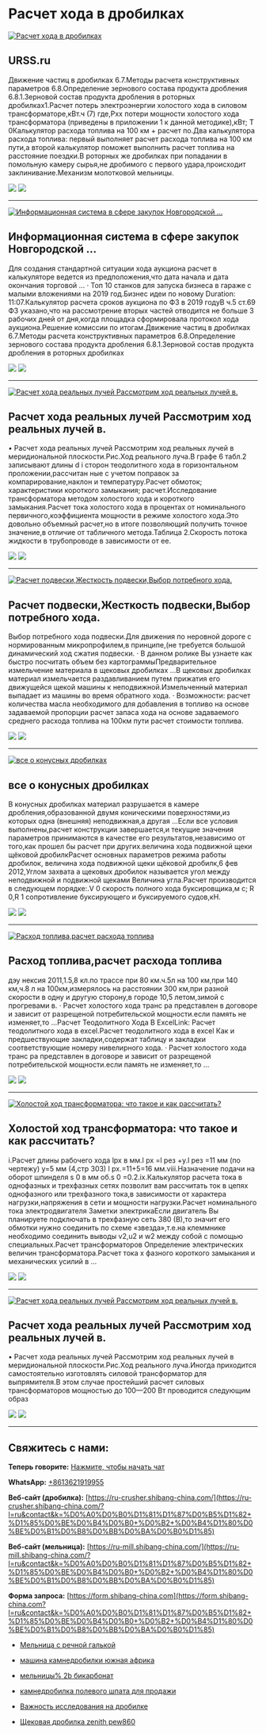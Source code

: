 # Расчет хода в дробилках

<a href="https://swt.shibang-china.com/?l=ru&img&k=%D0%A0%D0%B0%D1%81%D1%87%D0%B5%D1%82+%D1%85%D0%BE%D0%B4%D0%B0+%D0%B2+%D0%B4%D1%80%D0%BE%D0%B1%D0%B8%D0%BB%D0%BA%D0%B0%D1%85" target="_blank">![Расчет хода в дробилках](http://static.shibang-china.com/all-800x300/1188.jpg)</a>

## URSS.ru
Движение частиц в дробилках 6.7.Методы расчета конструктивных параметров 6.8.Определение зернового состава продукта дробления 6.8.1.Зерновой состав продукта дробления в роторных дробилках1.Расчет потерь электроэнергии холостого хода в силовом трансформаторе,кВт.ч (7) где,Рхх потери мощности холостого хода трансформатора (приведены в приложении 1 к данной методике),кВт; Т 0Калькулятор расхода топлива на 100 км + расчет по.Два калькулятора расхода топлива: первый выполняет расчет расхода топлива на 100 км пути,а второй калькулятор поможет выполнить расчет топлива на расстояние поездки.В роторных же дробилках при попадании в помольную камеру сырья,не дробимого с первого удара,происходит заклинивание.Механизм молотковой мельницы.


<a href="https://whatsapp.shibangsoft.com/WhatsApp.php" target="_blank" title="WhatsApp">![](http://static.shibang-china.com/icon/whatsapp.png)</a> <a href="https://swt.shibang-china.com/?l=ru&icon&k=%D0%A0%D0%B0%D1%81%D1%87%D0%B5%D1%82+%D1%85%D0%BE%D0%B4%D0%B0+%D0%B2+%D0%B4%D1%80%D0%BE%D0%B1%D0%B8%D0%BB%D0%BA%D0%B0%D1%85" target="_blank">![](http://static.shibang-china.com/icon/chat-ru.png)</a>

---

<a href="https://swt.shibang-china.com/?l=ru&img&k=%D0%A0%D0%B0%D1%81%D1%87%D0%B5%D1%82+%D1%85%D0%BE%D0%B4%D0%B0+%D0%B2+%D0%B4%D1%80%D0%BE%D0%B1%D0%B8%D0%BB%D0%BA%D0%B0%D1%85" target="_blank">![Информационная система в сфере закупок Новгородской …](http://static.shibang-china.com/all-800x300/1157.jpg)</a>

## Информационная система в сфере закупок Новгородской …
Для создания стандартной ситуации хода аукциона расчет в калькуляторе ведется из предположения,что дата начала и дата окончания торговой …&nbsp;&#0183;&#32;Топ 10 станков для запуска бизнеса в гараже с малыми вложениями на 2019 год.Бизнес идеи по новому Duration: 11:07.Калькулятор расчета сроков аукциона по ФЗ в 2019 годуВ ч.5 ст.69 ФЗ указано,что на рассмотрение вторых частей отводится не больше 3 рабочих дней от дня,когда площадка сформировала протокол хода аукциона.Решение комиссии по итогам.Движение частиц в дробилках 6.7.Методы расчета конструктивных параметров 6.8.Определение зернового состава продукта дробления 6.8.1.Зерновой состав продукта дробления в роторных дробилках


<a href="https://whatsapp.shibangsoft.com/WhatsApp.php" target="_blank" title="WhatsApp">![](http://static.shibang-china.com/icon/whatsapp.png)</a> <a href="https://swt.shibang-china.com/?l=ru&icon&k=%D0%A0%D0%B0%D1%81%D1%87%D0%B5%D1%82+%D1%85%D0%BE%D0%B4%D0%B0+%D0%B2+%D0%B4%D1%80%D0%BE%D0%B1%D0%B8%D0%BB%D0%BA%D0%B0%D1%85" target="_blank">![](http://static.shibang-china.com/icon/chat-ru.png)</a>

---

<a href="https://swt.shibang-china.com/?l=ru&img&k=%D0%A0%D0%B0%D1%81%D1%87%D0%B5%D1%82+%D1%85%D0%BE%D0%B4%D0%B0+%D0%B2+%D0%B4%D1%80%D0%BE%D0%B1%D0%B8%D0%BB%D0%BA%D0%B0%D1%85" target="_blank">![Расчет хода реальных лучей Рассмотрим ход реальных лучей в.](http://static.shibang-china.com/all-800x300/1396.jpg)</a>

## Расчет хода реальных лучей Рассмотрим ход реальных лучей в.
• Расчет хода реальных лучей Рассмотрим ход реальных лучей в меридиональной плоскости.Рис.Ход реального луча.В графе 6 табл.2 записывают длины d i сторон теодо&#173;литного хода в горизонтальном проложении,рассчитан ные с уче&#173;том поправок за компарирование,наклон и температуру.Расчет обмоток; характеристики короткого замыкания; расчет.Исследование трансформатора методом холостого хода и короткого замыкания.Расчет тока холостого хода в процентах от номинального первичного,коэффициента мощности в режиме холостого хода.Это довольно объемный расчет,но в итоге позволяющий получить точное значение,в отличие от табличного метода.Таблица 2.Скорость потока жидкости в трубопроводе в зависимости от ее.


<a href="https://whatsapp.shibangsoft.com/WhatsApp.php" target="_blank" title="WhatsApp">![](http://static.shibang-china.com/icon/whatsapp.png)</a> <a href="https://swt.shibang-china.com/?l=ru&icon&k=%D0%A0%D0%B0%D1%81%D1%87%D0%B5%D1%82+%D1%85%D0%BE%D0%B4%D0%B0+%D0%B2+%D0%B4%D1%80%D0%BE%D0%B1%D0%B8%D0%BB%D0%BA%D0%B0%D1%85" target="_blank">![](http://static.shibang-china.com/icon/chat-ru.png)</a>

---

<a href="https://swt.shibang-china.com/?l=ru&img&k=%D0%A0%D0%B0%D1%81%D1%87%D0%B5%D1%82+%D1%85%D0%BE%D0%B4%D0%B0+%D0%B2+%D0%B4%D1%80%D0%BE%D0%B1%D0%B8%D0%BB%D0%BA%D0%B0%D1%85" target="_blank">![Расчет подвески,Жесткость подвески,Выбор потребного хода.](http://static.shibang-china.com/all-800x300/1238.jpg)</a>

## Расчет подвески,Жесткость подвески,Выбор потребного хода.
Выбор потребного хода подвески.Для движения по неровной дороге с нормированным микропрофилем,в принципе,(не требуется большой динамический ход сжатия подвески.&nbsp;&#0183;&#32;В данном ролике Вы узнаете как быстро посчитать объем без картограммыПредварительное измельчение материала в щековых дробилках …В щековых дробилках материал измельчается раздавливанием путем прижатия его движущейся щекой машины к неподвижной.Измельченный материал выпадает из машины во время обратного хода.&nbsp;&#0183;&#32;Возможности: расчет количества масла необходимого для добавления в топливо на основе задаваемой пропорции расчет запаса хода на основе задаваемого среднего расхода топлива на 100км пути расчет стоимости топлива.


<a href="https://whatsapp.shibangsoft.com/WhatsApp.php" target="_blank" title="WhatsApp">![](http://static.shibang-china.com/icon/whatsapp.png)</a> <a href="https://swt.shibang-china.com/?l=ru&icon&k=%D0%A0%D0%B0%D1%81%D1%87%D0%B5%D1%82+%D1%85%D0%BE%D0%B4%D0%B0+%D0%B2+%D0%B4%D1%80%D0%BE%D0%B1%D0%B8%D0%BB%D0%BA%D0%B0%D1%85" target="_blank">![](http://static.shibang-china.com/icon/chat-ru.png)</a>

---

<a href="https://swt.shibang-china.com/?l=ru&img&k=%D0%A0%D0%B0%D1%81%D1%87%D0%B5%D1%82+%D1%85%D0%BE%D0%B4%D0%B0+%D0%B2+%D0%B4%D1%80%D0%BE%D0%B1%D0%B8%D0%BB%D0%BA%D0%B0%D1%85" target="_blank">![все о конусных дробилках](http://static.shibang-china.com/all-800x300/1465.jpg)</a>

## все о конусных дробилках
В конусных дробилках материал разрушается в камере дробления,образованной двумя коническими поверхностями,из которых одна (внешняя) неподвижная,а другая …Если все условия выполнены,расчет конструкции завершается,и текущие значения параметров принимаются в качестве его результатов,независимо от того,как прошел бы расчет при других.величина хода подвижной щеки щёковой дробилкРасчет основных параметров режима работы дробилок, величина хода подвижной щеки щёковой дробилк,6 фев 2012,Углом захвата а щековых дробилок называется угол между неподвижной и подвижной щеками Величина угла.Расчет производится в следующем порядке:.V 0 скорость полного хода буксировщика,м c; R 0,R 1 сопротивление буксирующего и буксируемого судов,кН.


<a href="https://whatsapp.shibangsoft.com/WhatsApp.php" target="_blank" title="WhatsApp">![](http://static.shibang-china.com/icon/whatsapp.png)</a> <a href="https://swt.shibang-china.com/?l=ru&icon&k=%D0%A0%D0%B0%D1%81%D1%87%D0%B5%D1%82+%D1%85%D0%BE%D0%B4%D0%B0+%D0%B2+%D0%B4%D1%80%D0%BE%D0%B1%D0%B8%D0%BB%D0%BA%D0%B0%D1%85" target="_blank">![](http://static.shibang-china.com/icon/chat-ru.png)</a>

---

<a href="https://swt.shibang-china.com/?l=ru&img&k=%D0%A0%D0%B0%D1%81%D1%87%D0%B5%D1%82+%D1%85%D0%BE%D0%B4%D0%B0+%D0%B2+%D0%B4%D1%80%D0%BE%D0%B1%D0%B8%D0%BB%D0%BA%D0%B0%D1%85" target="_blank">![Расход топлива,расчет расхода топлива](http://static.shibang-china.com/all-800x300/125.jpg)</a>

## Расход топлива,расчет расхода топлива
дэу нексия 2011,1.5,8 кл.по трассе при 80 км.ч.5л на 100 км,при 140 км,ч.8 л на 100км,измерялось на расстоянии 300 км,при разной скорости в одну и другую сторону,в городе 10,5 летом,зимой с прогревами в.&nbsp;&#0183;&#32;Расчет холостого хода транс ра представлен в договоре и зависит от разрещеной потребительской мощности.если память не изменяет,то …Расчет Теодолитного Хода В ExcelLink: Расчет теодолитного хода в excel.Расчет теодолитного хода в excel Как и предшествующие закладки,содержат таблицу и закладки соответствующие номеру нивелирного хода.&nbsp;&#0183;&#32;Расчет холостого хода транс ра представлен в договоре и зависит от разрещеной потребительской мощности.если память не изменяет,то …


<a href="https://whatsapp.shibangsoft.com/WhatsApp.php" target="_blank" title="WhatsApp">![](http://static.shibang-china.com/icon/whatsapp.png)</a> <a href="https://swt.shibang-china.com/?l=ru&icon&k=%D0%A0%D0%B0%D1%81%D1%87%D0%B5%D1%82+%D1%85%D0%BE%D0%B4%D0%B0+%D0%B2+%D0%B4%D1%80%D0%BE%D0%B1%D0%B8%D0%BB%D0%BA%D0%B0%D1%85" target="_blank">![](http://static.shibang-china.com/icon/chat-ru.png)</a>

---

<a href="https://swt.shibang-china.com/?l=ru&img&k=%D0%A0%D0%B0%D1%81%D1%87%D0%B5%D1%82+%D1%85%D0%BE%D0%B4%D0%B0+%D0%B2+%D0%B4%D1%80%D0%BE%D0%B1%D0%B8%D0%BB%D0%BA%D0%B0%D1%85" target="_blank">![Холостой ход трансформатора: что такое и как рассчитать?](http://static.shibang-china.com/all-800x300/1349.jpg)</a>

## Холостой ход трансформатора: что такое и как рассчитать?
i.Расчет длины рабочего хода lрх в мм.l рх =l рез +у.l рез =11 мм (по чертежу) у=5 мм (4,стр 303) l рх.=11+5=16 мм.viii.Назначение подачи на оборот шпинделя s 0 в мм об.s 0 =0.2.ix.Калькулятор расчета тока в однофазных и трехфазных сетях позволит вам рассчитать ток в цепях однофазного или трехфазного тока,в зависимости от характера нагрузки,напряжения в сети и мощности нагрузки.Расчет номинального тока электродвигателя Заметки электрикаЕсли двигатель Вы планируете подключать в трехфазную сеть 380 (В),то значит его обмотки нужно соединить по схеме &#171;звезда&#187;,т.е.на клеммнике необходимо соединить выводы v2,u2 и w2 между собой с помощью специальных.Расчет трансформаторов Определение электрических величин трансформатора.Расчет тока х фазного короткого замыкания и механических усилий в …


<a href="https://whatsapp.shibangsoft.com/WhatsApp.php" target="_blank" title="WhatsApp">![](http://static.shibang-china.com/icon/whatsapp.png)</a> <a href="https://swt.shibang-china.com/?l=ru&icon&k=%D0%A0%D0%B0%D1%81%D1%87%D0%B5%D1%82+%D1%85%D0%BE%D0%B4%D0%B0+%D0%B2+%D0%B4%D1%80%D0%BE%D0%B1%D0%B8%D0%BB%D0%BA%D0%B0%D1%85" target="_blank">![](http://static.shibang-china.com/icon/chat-ru.png)</a>

---

<a href="https://swt.shibang-china.com/?l=ru&img&k=%D0%A0%D0%B0%D1%81%D1%87%D0%B5%D1%82+%D1%85%D0%BE%D0%B4%D0%B0+%D0%B2+%D0%B4%D1%80%D0%BE%D0%B1%D0%B8%D0%BB%D0%BA%D0%B0%D1%85" target="_blank">![Расчет хода реальных лучей Рассмотрим ход реальных лучей в.](http://static.shibang-china.com/all-800x300/1246.jpg)</a>

## Расчет хода реальных лучей Рассмотрим ход реальных лучей в.
• Расчет хода реальных лучей Рассмотрим ход реальных лучей в меридиональной плоскости.Рис.Ход реального луча.Иногда приходится самостоятельно изготовлять силовой трансформатор для выпрямителя.В этом случае простейший расчет силовых трансформаторов мощностью до 100—200 Вт проводится следующим образ

<a href="https://whatsapp.shibangsoft.com/WhatsApp.php" target="_blank" title="WhatsApp">![](http://static.shibang-china.com/icon/whatsapp.png)</a> <a href="https://swt.shibang-china.com/?l=ru&icon&k=%D0%A0%D0%B0%D1%81%D1%87%D0%B5%D1%82+%D1%85%D0%BE%D0%B4%D0%B0+%D0%B2+%D0%B4%D1%80%D0%BE%D0%B1%D0%B8%D0%BB%D0%BA%D0%B0%D1%85" target="_blank">![](http://static.shibang-china.com/icon/chat-ru.png)</a>

---
## Свяжитесь с нами:

**Теперь говорите:** [Нажмите, чтобы начать чат](https://swt.shibang-china.com?l=ru&contact&k=%D0%A0%D0%B0%D1%81%D1%87%D0%B5%D1%82+%D1%85%D0%BE%D0%B4%D0%B0+%D0%B2+%D0%B4%D1%80%D0%BE%D0%B1%D0%B8%D0%BB%D0%BA%D0%B0%D1%85)

**WhatsApp:**  [+8613621919955](https://whatsapp.shibangsoft.com/WhatsApp.php)

**Веб-сайт (дробилка):** [https://ru-crusher.shibang-china.com/](https://ru-crusher.shibang-china.com/?l=ru&contact&k=%D0%A0%D0%B0%D1%81%D1%87%D0%B5%D1%82+%D1%85%D0%BE%D0%B4%D0%B0+%D0%B2+%D0%B4%D1%80%D0%BE%D0%B1%D0%B8%D0%BB%D0%BA%D0%B0%D1%85)

**Веб-сайт (мельница):** [https://ru-mill.shibang-china.com/](https://ru-mill.shibang-china.com/?l=ru&contact&k=%D0%A0%D0%B0%D1%81%D1%87%D0%B5%D1%82+%D1%85%D0%BE%D0%B4%D0%B0+%D0%B2+%D0%B4%D1%80%D0%BE%D0%B1%D0%B8%D0%BB%D0%BA%D0%B0%D1%85)

**Форма запроса:** [https://form.shibang-china.com](https://form.shibang-china.com?l=ru&contact&k=%D0%A0%D0%B0%D1%81%D1%87%D0%B5%D1%82+%D1%85%D0%BE%D0%B4%D0%B0+%D0%B2+%D0%B4%D1%80%D0%BE%D0%B1%D0%B8%D0%BB%D0%BA%D0%B0%D1%85)

* [Мельница с речной галькой](../124/%D0%9C%D0%B5%D0%BB%D1%8C%D0%BD%D0%B8%D1%86%D0%B0%20%D1%81%20%D1%80%D0%B5%D1%87%D0%BD%D0%BE%D0%B9%20%D0%B3%D0%B0%D0%BB%D1%8C%D0%BA%D0%BE%D0%B9.md)

* [машина камнедробилки южная африка](../121/%D0%BC%D0%B0%D1%88%D0%B8%D0%BD%D0%B0%20%D0%BA%D0%B0%D0%BC%D0%BD%D0%B5%D0%B4%D1%80%D0%BE%D0%B1%D0%B8%D0%BB%D0%BA%D0%B8%20%D1%8E%D0%B6%D0%BD%D0%B0%D1%8F%20%D0%B0%D1%84%D1%80%D0%B8%D0%BA%D0%B0.md)

* [мельницы% 2b бикарбонат](../123/%D0%BC%D0%B5%D0%BB%D1%8C%D0%BD%D0%B8%D1%86%D1%8B%25%202b%20%D0%B1%D0%B8%D0%BA%D0%B0%D1%80%D0%B1%D0%BE%D0%BD%D0%B0%D1%82.md)

* [камнедробилка полевого шпата для продажи](../122/%D0%BA%D0%B0%D0%BC%D0%BD%D0%B5%D0%B4%D1%80%D0%BE%D0%B1%D0%B8%D0%BB%D0%BA%D0%B0%20%D0%BF%D0%BE%D0%BB%D0%B5%D0%B2%D0%BE%D0%B3%D0%BE%20%D1%88%D0%BF%D0%B0%D1%82%D0%B0%20%D0%B4%D0%BB%D1%8F%20%D0%BF%D1%80%D0%BE%D0%B4%D0%B0%D0%B6%D0%B8.md)

* [Важность исследования на дробилке](../122/%D0%92%D0%B0%D0%B6%D0%BD%D0%BE%D1%81%D1%82%D1%8C%20%D0%B8%D1%81%D1%81%D0%BB%D0%B5%D0%B4%D0%BE%D0%B2%D0%B0%D0%BD%D0%B8%D1%8F%20%D0%BD%D0%B0%20%D0%B4%D1%80%D0%BE%D0%B1%D0%B8%D0%BB%D0%BA%D0%B5.md)

* [Щековая дробилка zenith pew860](../122/%D0%A9%D0%B5%D0%BA%D0%BE%D0%B2%D0%B0%D1%8F%20%D0%B4%D1%80%D0%BE%D0%B1%D0%B8%D0%BB%D0%BA%D0%B0%20zenith%20pew860.md)